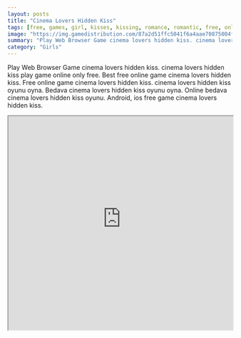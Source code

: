 ```yaml
---
layout: posts
title: "Cinema Lovers Hidden Kiss"
tags: [free, games, girl, kisses, kissing, romance, romantic, free, online, games, oyna, game, free, games, play, play, games]
image: "https://img.gamedistribution.com/87a2d51ffc5041f6a4aae70875004fc4-1280x550.jpeg"
summary: "Play Web Browser Game cinema lovers hidden kiss. cinema lovers hidden kiss play game online only free. Best free online game cinema lovers hidden kiss. Free online game cinema lovers hidden kiss. cinema lovers hidden kiss oyunu oyna. Bedava cinema lovers hidden kiss oyunu oyna. Online bedava cinema lovers hidden kiss oyunu. Android, ios free game cinema lovers hidden kiss."
category: "Girls"
---
```


Play Web Browser Game cinema lovers hidden kiss. cinema lovers hidden kiss play game online only free. Best free online game cinema lovers hidden kiss. Free online game cinema lovers hidden kiss. cinema lovers hidden kiss oyunu oyna. Bedava cinema lovers hidden kiss oyunu oyna. Online bedava cinema lovers hidden kiss oyunu. Android, ios free game cinema lovers hidden kiss.

<iframe width="100%" height="480px;" src="https://html5.gamedistribution.com/87a2d51ffc5041f6a4aae70875004fc4/"></iframe>